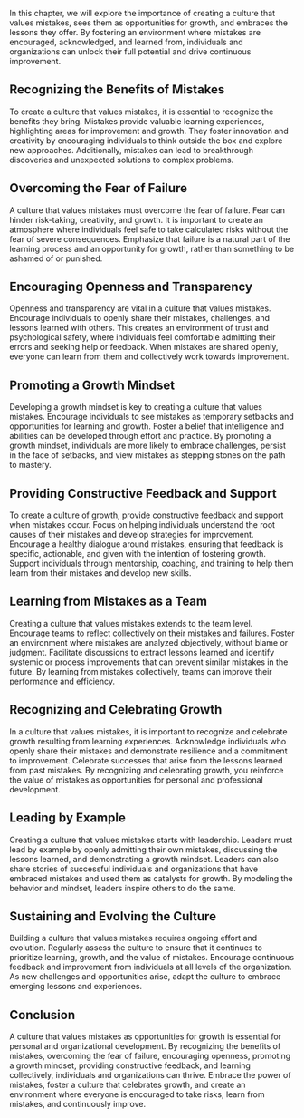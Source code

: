 
In this chapter, we will explore the importance of creating a culture that values mistakes, sees them as opportunities for growth, and embraces the lessons they offer. By fostering an environment where mistakes are encouraged, acknowledged, and learned from, individuals and organizations can unlock their full potential and drive continuous improvement.

Recognizing the Benefits of Mistakes
------------------------------------

To create a culture that values mistakes, it is essential to recognize the benefits they bring. Mistakes provide valuable learning experiences, highlighting areas for improvement and growth. They foster innovation and creativity by encouraging individuals to think outside the box and explore new approaches. Additionally, mistakes can lead to breakthrough discoveries and unexpected solutions to complex problems.

Overcoming the Fear of Failure
------------------------------

A culture that values mistakes must overcome the fear of failure. Fear can hinder risk-taking, creativity, and growth. It is important to create an atmosphere where individuals feel safe to take calculated risks without the fear of severe consequences. Emphasize that failure is a natural part of the learning process and an opportunity for growth, rather than something to be ashamed of or punished.

Encouraging Openness and Transparency
-------------------------------------

Openness and transparency are vital in a culture that values mistakes. Encourage individuals to openly share their mistakes, challenges, and lessons learned with others. This creates an environment of trust and psychological safety, where individuals feel comfortable admitting their errors and seeking help or feedback. When mistakes are shared openly, everyone can learn from them and collectively work towards improvement.

Promoting a Growth Mindset
--------------------------

Developing a growth mindset is key to creating a culture that values mistakes. Encourage individuals to see mistakes as temporary setbacks and opportunities for learning and growth. Foster a belief that intelligence and abilities can be developed through effort and practice. By promoting a growth mindset, individuals are more likely to embrace challenges, persist in the face of setbacks, and view mistakes as stepping stones on the path to mastery.

Providing Constructive Feedback and Support
-------------------------------------------

To create a culture of growth, provide constructive feedback and support when mistakes occur. Focus on helping individuals understand the root causes of their mistakes and develop strategies for improvement. Encourage a healthy dialogue around mistakes, ensuring that feedback is specific, actionable, and given with the intention of fostering growth. Support individuals through mentorship, coaching, and training to help them learn from their mistakes and develop new skills.

Learning from Mistakes as a Team
--------------------------------

Creating a culture that values mistakes extends to the team level. Encourage teams to reflect collectively on their mistakes and failures. Foster an environment where mistakes are analyzed objectively, without blame or judgment. Facilitate discussions to extract lessons learned and identify systemic or process improvements that can prevent similar mistakes in the future. By learning from mistakes collectively, teams can improve their performance and efficiency.

Recognizing and Celebrating Growth
----------------------------------

In a culture that values mistakes, it is important to recognize and celebrate growth resulting from learning experiences. Acknowledge individuals who openly share their mistakes and demonstrate resilience and a commitment to improvement. Celebrate successes that arise from the lessons learned from past mistakes. By recognizing and celebrating growth, you reinforce the value of mistakes as opportunities for personal and professional development.

Leading by Example
------------------

Creating a culture that values mistakes starts with leadership. Leaders must lead by example by openly admitting their own mistakes, discussing the lessons learned, and demonstrating a growth mindset. Leaders can also share stories of successful individuals and organizations that have embraced mistakes and used them as catalysts for growth. By modeling the behavior and mindset, leaders inspire others to do the same.

Sustaining and Evolving the Culture
-----------------------------------

Building a culture that values mistakes requires ongoing effort and evolution. Regularly assess the culture to ensure that it continues to prioritize learning, growth, and the value of mistakes. Encourage continuous feedback and improvement from individuals at all levels of the organization. As new challenges and opportunities arise, adapt the culture to embrace emerging lessons and experiences.

Conclusion
----------

A culture that values mistakes as opportunities for growth is essential for personal and organizational development. By recognizing the benefits of mistakes, overcoming the fear of failure, encouraging openness, promoting a growth mindset, providing constructive feedback, and learning collectively, individuals and organizations can thrive. Embrace the power of mistakes, foster a culture that celebrates growth, and create an environment where everyone is encouraged to take risks, learn from mistakes, and continuously improve.
